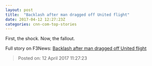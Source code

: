 ```yaml
---
layout: post
title:  "Backlash after man dragged off United flight"
date: 2017-04-12 12:27:23Z
categories: cnn-com-top-stories
---
```


First, the shock. Now, the fallout.


Full story on F3News: [Backlash after man dragged off United flight](http://www.f3nws.com/n/g4PuHC)

> Posted on: 12 April 2017 11:27:23
